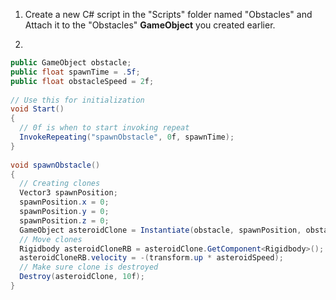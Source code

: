 1. Create a new C# script in the "Scripts" folder named "Obstacles" and Attach it to the "Obstacles" **GameObject** you created earlier.

2. 

  ```csharp
  public GameObject obstacle;
  public float spawnTime = .5f;
  public float obstacleSpeed = 2f;
   
  // Use this for initialization
  void Start()
  {
    // 0f is when to start invoking repeat
    InvokeRepeating("spawnObstacle", 0f, spawnTime);
  }
   
  void spawnObstacle()
  {
    // Creating clones
    Vector3 spawnPosition;
    spawnPosition.x = 0;
    spawnPosition.y = 0;
    spawnPosition.z = 0;
    GameObject asteroidClone = Instantiate(obstacle, spawnPosition, obstacle.transform.rotation) as GameObject;
    // Move clones
    Rigidbody asteroidCloneRB = asteroidClone.GetComponent<Rigidbody>();
    asteroidCloneRB.velocity = -(transform.up * asteroidSpeed);
    // Make sure clone is destroyed
    Destroy(asteroidClone, 10f);
  }
  ```